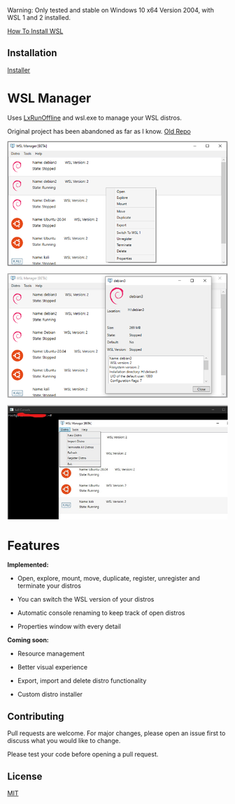 Warning: Only tested and stable on Windows 10 x64 Version 2004, with WSL 1 and 2 installed.

[How To Install WSL](https://docs.microsoft.com/en-us/windows/wsl/about)

## Installation

[Installer](https://github.com/visdauas/WSL-Manager/releases/download/v1.0-beta/WSL.Manager.Setup.x64.exe)

# WSL Manager

Uses [LxRunOffline](https://github.com/DDoSolitary/LxRunOffline) and wsl.exe to manage your WSL distros.

Original project has been abandoned as far as I know.
[Old Repo](https://github.com/wslhub/WSL-DistroManager)

![Alt text](Screenshots/screenshot1.png?raw=true)

![Alt text](Screenshots/screenshot2.png?raw=true)

![Alt text](Screenshots/screenshot3.jpg?raw=true)

# Features
  **Implemented:**

  - Open, explore, mount, move, duplicate, register, unregister and terminate your distros

  - You can switch the WSL version of your distros

  - Automatic console renaming to keep track of open distros

  - Properties window with every detail

  **Coming soon:**

  - Resource management

  - Better visual experience

  - Export, import and delete distro functionality

  - Custom distro installer

## Contributing
Pull requests are welcome. For major changes, please open an issue first to discuss what you would like to change.

Please test your code before opening a pull request.

## License
[MIT](https://choosealicense.com/licenses/mit/)
